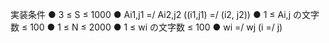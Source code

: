 実装条件
● 3 ≤ S ≤ 1000
● Ai1,j1 =/ Ai2,j2 ((i1,j1) =/ (i2, j2))
● 1 ≤ Ai,j の文字数 ≤ 100
● 1 ≤ N ≤ 2000
● 1 ≤ wi の文字数 ≤ 100
● wi =/ wj (i =/ j)
